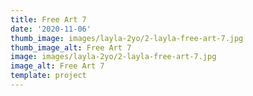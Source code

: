 ```yaml
---
title: Free Art 7
date: '2020-11-06'
thumb_image: images/layla-2yo/2-layla-free-art-7.jpg
thumb_image_alt: Free Art 7
image: images/layla-2yo/2-layla-free-art-7.jpg
image_alt: Free Art 7
template: project
---
```

